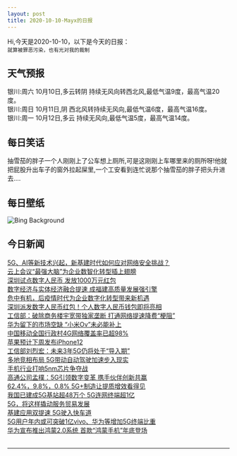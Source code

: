 ```yaml
---
layout: post
title: 2020-10-10-Mayx的日报
---
```


Hi,今天是2020-10-10，以下是今天的日报：<br><small>
就算被罪恶污染，也有光对我的裁制</small><!--more-->
## 天气预报
银川:周六 10月10日,多云转阴 持续无风向转西北风,最低气温9度，最高气温20度。<br>银川:周日 10月11日,阴 西北风转持续无风向,最低气温6度，最高气温16度。<br>银川:周一 10月12日,多云 持续无风向,最低气温5度，最高气温14度。
## 每日笑话
抽雪茄的胖子一个人刚刚上了公车想上厕所,可是这刚刚上车哪里来的厕所呀!他就把屁股升出车子的窗外拉起屎里,一个工安看到连忙说那个抽雪茄的胖子把头升进去....
## 每日壁纸
![Bing Background](https://cn.bing.com/th?id=OHR.RoaringCascade_EN-US0634947317_1920x1080.jpg&rf=LaDigue_1920x1080.jpg&pid=hp "Roaring Fork in Great Smoky Mountains National Park, Tennessee (© Bernie Kasper/Getty Images)")
## 今日新闻

[5G、AI等新技术兴起，新基建时代如何应对网络安全挑战？](http://it.people.com.cn/n1/2020/1010/c1009-31886679.html)   
[云上会议“最强大脑”为企业数智化转型插上翅膀](http://it.people.com.cn/n1/2020/1010/c1009-31886683.html)   
[深圳试点数字人民币 发放1000万元红包](http://it.people.com.cn/n1/2020/1010/c1009-31886694.html)   
[数字经济与实体经济融合提速 成福建高质量发展强引擎](http://it.people.com.cn/n1/2020/1010/c1009-31886688.html)   
[危中有机，后疫情时代为企业数字化转型带来新机遇](http://it.people.com.cn/n1/2020/1010/c1009-31886686.html)   
[深圳派发数字人民币红包！个人数字人民币钱包即将亮相](http://it.people.com.cn/n1/2020/1010/c1009-31886636.html)   
[工信部：破除商务楼宇宽带独家垄断 打通网络提速降费“梗阻”](http://it.people.com.cn/n1/2020/1009/c1068-31885462.html)   
[华为留下的市场空缺 “小米Ov”未必能补上](http://it.people.com.cn/n1/2020/1009/c1068-31885458.html)   
[中国移动全国行政村4G网络覆盖率已超98%](http://it.people.com.cn/n1/2020/1009/c1068-31885459.html)   
[苹果预计下周发布iPhone12](http://it.people.com.cn/n1/2020/1009/c1068-31885460.html)   
[工信部刘烈宏：未来3年5G仍将处于“导入期”](http://it.people.com.cn/n1/2020/1009/c1068-31885461.html)   
[多地竞相布局 5G带动自动驾驶加速步入现实](http://it.people.com.cn/n1/2020/1009/c1068-31885455.html)   
[手机行业打响5nm芯片争夺战](http://it.people.com.cn/n1/2020/1009/c1068-31885457.html)   
[高通公司孟樸：5G引领数字变革 携手伙伴创新共赢](http://it.people.com.cn/n1/2020/1009/c1068-31885454.html)   
[62.4%，9.8%，0.8% 5G+制造让提质增效看得见](http://it.people.com.cn/n1/2020/1009/c1068-31885456.html)   
[我国已建成5G基站超48万个 5G连网终端超1亿](http://it.people.com.cn/n1/2020/1009/c1068-31885471.html)   
[5G，将这样撬动服务贸易发展](http://it.people.com.cn/n1/2020/1009/c1068-31885470.html)   
[基建应用双提速 5G驶入快车道](http://it.people.com.cn/n1/2020/1009/c1068-31885469.html)   
[5G用户年内或可突破1亿vivo、华为等增加5G终端比重](http://it.people.com.cn/n1/2020/1009/c1068-31885467.html)   
[华为宣布推出鸿蒙2.0系统 首款“鸿蒙手机”年底登场](http://it.people.com.cn/n1/2020/1009/c1068-31885466.html)   
<br />

***

<small></small>
